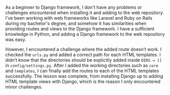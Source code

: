 As a beginner to Django framework, I don't have any problems or challenges encountered when installing it and adding to the web repository. I've been working with web frameworks like Laravel and Ruby on Rails during my bachelor's degree, and somehow it has similarities when providing routes and views to the Django framework. I have a sufficient knowledge in Python, and adding a Django framework to the web repository was easy.

However, I encountered a challenge where the added route doesn’t work. I checked the `urls.py` and added a correct path for each HTML templates. I didn’t know that the directories should be explicitly added inside `DIRS = []` in `config/settings.py`. After I added the working directories such as `core` and `templates`, I can finally add the routes to each of the HTML templates successfully. The lesson was complete, from installing Django up to adding HTML template views with Django, which is the reason I only encountered minor challenges.
